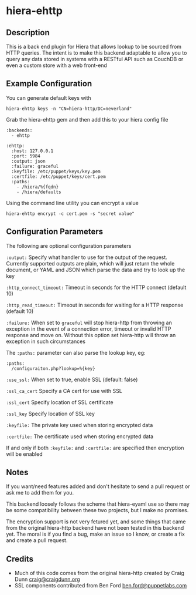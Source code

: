hiera-ehttp
==============

Description
-----------

This is a back end plugin for Hiera that allows lookup to be sourced from HTTP queries.  The intent is to make this backend adaptable to allow you to query any data stored in systems with a RESTful API such as CouchDB or even a custom store with a web front-end

Example Configuration
---------------------

You can generate default keys with

    hiera-ehttp keys -n "CN=hiera-http/DC=neverland"

Grab the hiera-ehttp gem and then add this to your hiera config file

    :backends:
      - ehttp

    :ehttp:
      :host: 127.0.0.1
      :port: 5984
      :output: json
      :failure: graceful
      :keyfile: /etc/puppet/keys/key.pem
      :certfile: /etc/puppet/keys/cert.pem
      :paths:
        - /hiera/%{fqdn}
        - /hiera/defaults


Using the command line utility you can encrypt a value

    hiera-ehttp encrypt -c cert.pem -s "secret value"

Configuration Parameters
------------------------

The following are optional configuration parameters

`:output:` Specify what handler to use for the output of the request.  Currently supported outputs are plain, which will just return the whole document, or YAML and JSON which parse the data and try to look up the key

`:http_connect_timeout:` Timeout in seconds for the HTTP connect (default 10)

`:http_read_timeout:` Timeout in seconds for waiting for a HTTP response (default 10)

`:failure:` When set to `graceful` will stop hiera-http from throwing an exception in the event of a connection error, timeout or invalid HTTP response and move on.  Without this option set hiera-http will throw an exception in such circumstances

The `:paths:` parameter can also parse the lookup key, eg:

    :paths:
      /configuraiton.php?lookup=%{key}

`:use_ssl:` When set to true, enable SSL (default: false)

`:ssl_ca_cert` Specify a CA cert for use with SSL

`:ssl_cert` Specify location of SSL certificate

`:ssl_key` Specify location of SSL key

`:keyfile:` The private key used when storing encrypted data

`:certfile:` The certificate used when storing encrypted data

If and only if both `:keyfile:` and `:certfile:` are specified then encryption will be enabled

Notes
-----

If you want/need features added and don't hesitate to send a pull request or ask me to add them
for you.

This backend loosely follows the scheme that hiera-eyaml use so there may be some compatibility
between these two projects, but I make no promises.

The encryption support is not very fetured yet, and some things that came from the original
hiera-http backend have not been tested in this backend yet. The moral is if you find a bug,
make an issue so I know, or create a fix and create a pull request.

Credits
-------

* Much of this code comes from the original hiera-http created by Craig Dunn <craig@craigdunn.org>
* SSL components contributed from Ben Ford <ben.ford@puppetlabs.com>
